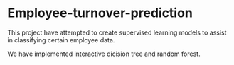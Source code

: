 # Employee-turnover-prediction
This project have attempted to create supervised learning models to assist in classifying certain employee data.

We have implemented interactive dicision tree and random forest.
